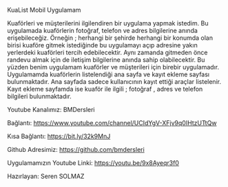 KuaList Mobil Uygulamam

Kuaförleri ve müşterilerini ilgilendiren bir uygulama yapmak istedim. 
Bu uygulamada kuaförlerin fotoğraf, telefon ve adres bilgilerine anında erişebileceğiz. 
Örneğin ; herhangi bir şehirde herhangi bir konumda olan birisi kuaföre gitmek istediğinde bu uygulamayı açıp adresine yakın yerlerdeki kuaförleri tercih edebilecektir. Aynı zamanda gitmeden önce randevu almak için de iletişim bilgilerine anında sahip olabilecektir.
Bu yüzden benim uygulamam kuaförler ve müşterileri için birebir uygulamadır.
Uygulamamda kuaförlerin listelendiği ana sayfa ve kayıt ekleme sayfası bulunmaktadır.
Ana sayfada sadece kullanıcının kayıt ettiği araçlar listelenir.
Kayıt ekleme sayfamda ise kuaför ile ilgili ; fotoğraf , adres ve telefon bilgileri bulunmaktadır.


Youtube Kanalımız: BMDersleri

Bağlantı: https://www.youtube.com/channel/UCIdYgV-XFjv9q0IHtzUTtQw

Kısa Bağlantı: https://bit.ly/32k9MnJ

Github Adresimiz: https://github.com/bmdersleri

Uygulamamızın Youtube Linki: https://youtu.be/9x8Ayeqr3f0

Hazırlayan: Seren SOLMAZ
